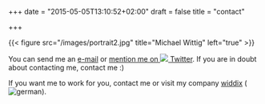 +++
date = "2015-05-05T13:10:52+02:00"
draft = false
title = "contact"

+++

{{< figure src="/images/portrait2.jpg" title="Michael Wittig" left="true" >}}

You can send me an <a href="mailto:post@michaelwittig.info">e-mail</a> or <a href="https://twitter.com/hellomichibye">mention me on <img src="/images/twitter.png">&nbsp;Twitter</a>. If you are in doubt about contacting me, contact me :)

If you want me to work for you, contact me or visit my company <a href="https://widdix.de/">widdix</a> (<img src="/images/de.png" title="german">).

